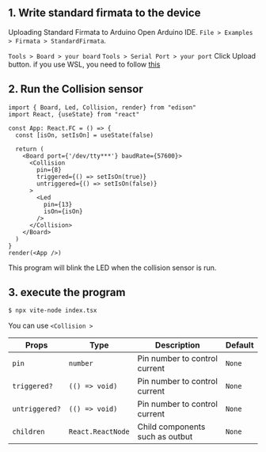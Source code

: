 
## 1. Write standard firmata to the device
Uploading Standard Firmata to Arduino
Open Arduino IDE.
`File > Examples > Firmata > StandardFirmata`.

`Tools > Board > your board`
`Tools > Serial Port > your port`
Click Upload button. if you use WSL, you need to follow [this](/docs/Getting%20Started/How%20to%20WSL.md)

## 2. Run the Collision sensor

```tsx title="index.tsx"
import { Board, Led, Collision, render} from "edison"
import React, {useState} from "react"

const App: React.FC = () => {
  const [isOn, setIsOn] = useState(false)

  return (
    <Board port={'/dev/tty***'} baudRate={57600}> 
      <Collision
        pin={8}
        triggered={() => setIsOn(true)}
        untriggered={() => setIsOn(false)}
      >
        <Led
          pin={13}
          isOn={isOn}
        />
      </Collision>
    </Board>
  )
}
render(<App />)
```
This program will blink the LED when the collision sensor is run.



## 3. execute the program
```bash
$ npx vite-node index.tsx 
```

You can use `<Collision >`

| Props | Type   | Description      | Default |
|-----------|--------|-----------------------|---------|
| `pin`      | `number`  | Pin number to control current     | `None` |
| `triggered?`      | `(() => void)`  | Pin number to control current     | `None` |
| `untriggered?`      | `(() => void)`  | Pin number to control current     | `None` |
| `children`      | `React.ReactNode`  | Child components such as outbut     | `None` |


